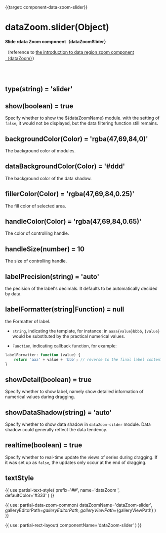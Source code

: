 {{target: component-data-zoom-slider}}

# dataZoom.slider(Object)

**Slide rdata Zoom component（dataZoomSlider）**

（reference to [the introduction to data region zoom component（dataZoom）](~dataZoom)）


<br>
<br>


## type(string) = 'slider'


## show(boolean) = true

Specify whether to show the ${dataZoomName} module. with the setting of `false`, it would not be displayed, but the data filtering function still remains.


## backgroundColor(Color) = 'rgba(47,69,84,0)'

The background color of modules.


## dataBackgroundColor(Color) = '#ddd'

The background color of the data shadow.


## fillerColor(Color) = 'rgba(47,69,84,0.25)'

The fill color of selected area.


## handleColor(Color) = 'rgba(47,69,84,0.65)'

The color of controlling handle.


## handleSize(number) = 10

The size of controlling handle.


## labelPrecision(string) = 'auto'

the pecision of the label's decimals. It defaults to be automatically decided by data.


## labelFormatter(string|Function) = null

the Formatter of label. 

+  `string`, indicating the template, for instance: in `aaaa{value}bbbb`, `{value}` would be substituted by the practical numerical values.

+  `Function`, indicating callback function, for example: 

```javascript
labelFormatter: function (value) {
    return 'aaa' + value + 'bbb'; // reverse to the final label content
}
```


## showDetail(boolean) = true

Specify whether to show label, namely show detailed  information of numerical values during dragging.


## showDataShadow(string) = 'auto'

Specify whether to show data shadow in  `dataZoom-silder` module. Data shadow could generally reflect the data tendency. 


## realtime(boolean) = true

Specify whether to real-time update the views of series during dragging. If it was set up as `false`, the updates only occur at the end of dragging. 


## textStyle

{{ use:partial-text-style(
    prefix='##',
    name='dataZoom ',
    defaultColor='#333'
) }}





{{ use: partial-data-zoom-common(
    dataZoomName='dataZoom-slider',
    galleryEditorPath=${galleryEditorPath},
    galleryViewPath=${galleryViewPath}
) }}

{{ use: partial-rect-layout(
    componentName='dataZoom-slider'
) }}

